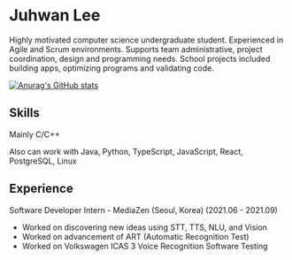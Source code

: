 # Juhwan Lee

Highly motivated computer science undergraduate student. Experienced in Agile and Scrum environments. Supports team administrative, project coordination, design and programming needs. School projects included building apps, optimizing programs and validating code.

[![Anurag's GitHub stats](https://github-readme-stats.vercel.app/api?username=juroc95)](https://github.com/anuraghazra/github-readme-stats)

## Skills

Mainly C/C++

Also can work with Java, Python, TypeScript, JavaScript, React, PostgreSQL, Linux

## Experience

Software Developer Intern - MediaZen (Seoul, Korea) (2021.06 - 2021.09)
- Worked on discovering new ideas using STT, TTS, NLU, and Vision
- Worked on advancement of ART (Automatic Recognition Test)
- Worked on Volkswagen ICAS 3 Voice Recognition Software Testing
